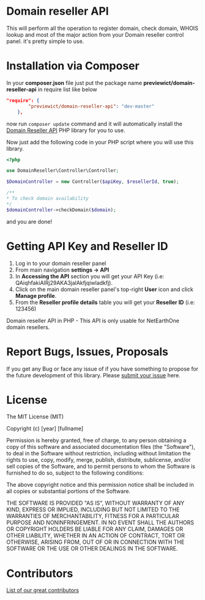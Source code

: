 Domain reseller API
===================

This will perform all the operation to register domain, check domain, WHOIS lookup and most of the major action from your Domain reseller control panel. it's pretty simple to use.

Installation via Composer
=========================
In your **composer.json** file just put the package name **previewict/domain-reseller-api** in require list like below

```json
"require": {
        "previewict/domain-reseller-api": "dev-master"
    },
```

now run `composer update` command and it will automatically install the [Domain Reseller API](https://github.com/previewict/domain-reseller-api) PHP library for you to use.

Now just add the following code in your PHP script where you will use this library.

```php
<?php

use DomainReseller\Controller\Controller;

$DomainController = new Controller($apiKey, $resellerId, true);

/**
* To check domain availability
*/
$domainController->checkDomain($domain);
```

and you are done!


Getting API Key and Reseller ID
===============================

1. Log in to your domain reseller panel
2. From main navigation **settings -> API**
3. In **Accessing the API** section you will get your API Key (i.e: QAiqhfakiAIRj29AKA3jalAkfjqiwladkfj).
4. Click on the main domain reseller panel's top-right **User** icon and click **Manage profile**.
5. From the **Reseller profile details** table you will get your **Reseller ID** (i.e: 123456)

Domain reseller API in PHP - This API is only usable for NetEarthOne domain resellers.

Report Bugs, Issues, Proposals
==============================
If you get any Bug or face any issue of if you have something to propose for the future development of this library. Please [submit your issue](https://github.com/previewict/domain-reseller-api/issues) here.

License
=============
The MIT License (MIT)

Copyright (c) [year] [fullname]

Permission is hereby granted, free of charge, to any person obtaining a copy
of this software and associated documentation files (the "Software"), to deal
in the Software without restriction, including without limitation the rights
to use, copy, modify, merge, publish, distribute, sublicense, and/or sell
copies of the Software, and to permit persons to whom the Software is
furnished to do so, subject to the following conditions:

The above copyright notice and this permission notice shall be included in all
copies or substantial portions of the Software.

THE SOFTWARE IS PROVIDED "AS IS", WITHOUT WARRANTY OF ANY KIND, EXPRESS OR
IMPLIED, INCLUDING BUT NOT LIMITED TO THE WARRANTIES OF MERCHANTABILITY,
FITNESS FOR A PARTICULAR PURPOSE AND NONINFRINGEMENT. IN NO EVENT SHALL THE
AUTHORS OR COPYRIGHT HOLDERS BE LIABLE FOR ANY CLAIM, DAMAGES OR OTHER
LIABILITY, WHETHER IN AN ACTION OF CONTRACT, TORT OR OTHERWISE, ARISING FROM,
OUT OF OR IN CONNECTION WITH THE SOFTWARE OR THE USE OR OTHER DEALINGS IN THE
SOFTWARE.


Contributors
=============

[List of our great contributors](https://github.com/previewict/domain-reseller-api/graphs/contributors)

